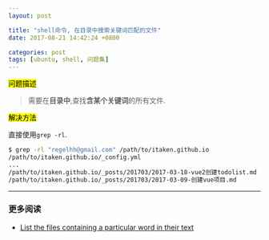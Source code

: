 ```yaml
---
layout: post

title: "shell命令, 在目录中搜索关键词匹配的文件"
date: 2017-08-21 14:42:24 +0800

categories: post
tags: [ubuntu, shell, 问题集]
---
```


<mark>问题描述</mark>

>需要在**目录中**,查找**含某个关键词**的所有文件.

<mark>解决方法</mark>

直接使用`grep -rl`.

```bash
$ grep -rl "regelhh@gmail.com" /path/to/itaken.github.io
/path/to/itaken.github.io/_config.yml
...
/path/to/itaken.github.io/_posts/201703/2017-03-18-vue2创建todolist.md
/path/to/itaken.github.io/_posts/201703/2017-03-09-创建vue项目.md
```

---
### 更多阅读
- [List the files containing a particular word in their text](https://unix.stackexchange.com/questions/65181/list-the-files-containing-a-particular-word-in-their-text)
